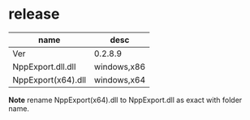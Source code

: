 # release
|name|desc|
|-|-|
|Ver|0.2.8.9|
|NppExport.dll.dll|windows,x86|
|NppExport(x64).dll|windows,x64|

**Note**
rename NppExport(x64).dll to NppExport.dll as exact with folder name.
